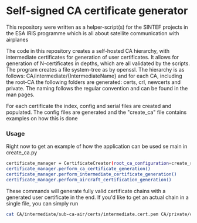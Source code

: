 # Self-signed CA certificate generator

This repository were written as a helper-script(s) for the SINTEF projects in the ESA IRIS programme which is all about satellite communication with airplanes

The code in this repository creates a self-hosted CA hierarchy, with intermediate certificates for generation of user certificates. It allows for generation of N-certificates in depths, which are all validated by the scripts. The program creates a file system-tree as by openssl. The hierarchy is as follows: CA/intermediate/{IntermediateName} and for each CA, including the root-CA the following folders are generated: certs, crl, newcerts and private. The naming follows the regular convention and can be found in the man pages.

For each certificate the index, config and serial files are created and populated. The config files are generated and the "create_ca" file contains examples on how this is done 

### Usage
Right now to get an example of how the application can be used se main in create_ca.py
```sh
certificate_manager = CertificateCreator(root_ca_configuration=create_root_ca_configuration())
certificate_manager.perform_ca_certificate_generation()
certificate_manager.perform_intermediate_certificate_generation()
certificate_manager.perform_aircraft_certification_generation()
```
These commands will generate fully valid certificate chains with a generated user certificate in the end. If you'd like to get an actual chain in a single file, you can simply run
```sh
cat CA/intermediate/sub-ca-air/certs/intermediate.cert.pem CA/private/cacert.pem > CA/intermediate/sub-ca-air/certs/ca-chain.cert.pem
```